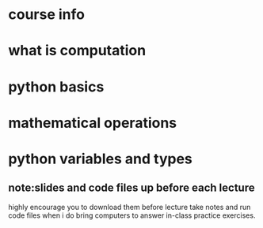 # course info



# what is computation

# python basics

# mathematical operations

# python variables and types

## note:slides and code files up before each lecture
 highly encourage you to download them before lecture
 take notes and run code files when i do
 bring computers to answer in-class practice exercises.